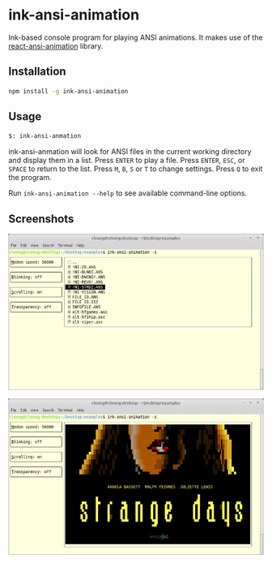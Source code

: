 # ink-ansi-animation

Ink-based console program for playing ANSI animations. It makes use of the 
[react-ansi-animation](https://www.npmjs.com/package/react-ansi-animation) library.

## Installation

```sh
npm install -g ink-ansi-animation
```

## Usage

```sh
$: ink-ansi-anmation
```

ink-ansi-anmation will look for ANSI files in the current working directory and display them in a list. 
Press `ENTER` to play a file. Press `ENTER`, `ESC`, or `SPACE` to return to the list. Press `M`, `B`, 
`S` or `T` to change settings. Press `Q` to exit the program.

Run `ink-ansi-animation --help` to see available command-line options.

## Screenshots

![Screenshot 1](https://github.com/chung-leong/react-ansi-animation/raw/main/demo/ink/img/screenshot-1.jpg)

![Screenshot 2](https://github.com/chung-leong/react-ansi-animation/raw/main/demo/ink/img/screenshot-2.jpg)

